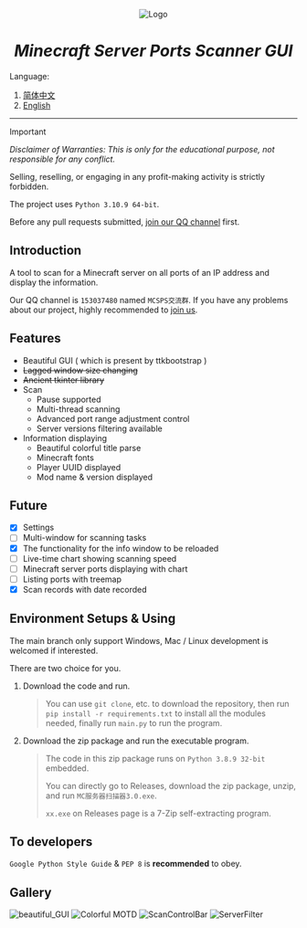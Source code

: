 <div align="center">

![Logo](../assets/icon.ico)

# *Minecraft Server Ports Scanner GUI*

</div>

Language:

1. [简体中文](../README.md)
2. [English](README_EN.md)

---

> [!IMPORTANT]
>
> _Disclaimer of Warranties: This is only for the educational purpose, not responsible for any conflict._
>
> Selling, reselling, or engaging in any profit-making activity is strictly forbidden.
>
> The project uses `Python 3.10.9 64-bit`.
>
> Before any pull requests submitted, [join our QQ channel](https://qm.qq.com/q/RTR91LyV0o) first.

## Introduction

A tool to scan for a Minecraft server on all ports of an IP address and display the information.

Our QQ channel is `153037480` named `MCSPS交流群`. If you have any problems about our project, highly recommended to [join us](https://qm.qq.com/q/RTR91LyV0o).

## Features

* Beautiful GUI ( which is present by ttkbootstrap )
* ~~Lagged window size changing~~
* ~~Ancient tkinter library~~
* Scan
    * Pause supported
    * Multi-thread scanning
    * Advanced port range adjustment control
    * Server versions filtering available
* Information displaying
    * Beautiful colorful title parse
    * Minecraft fonts
    * Player UUID displayed
    * Mod name & version displayed

## Future
* [x] Settings
* [ ] Multi-window for scanning tasks
* [x] The functionality for the info window to be reloaded
* [ ] Live-time chart showing scanning speed
* [ ] Minecraft server ports displaying with chart
* [ ] Listing ports with treemap
* [x] Scan records with date recorded

## Environment Setups & Using

The main branch only support Windows, Mac / Linux development is welcomed if interested.

There are two choice for you.

1. Download the code and run.

   > You can use `git clone`, etc. to download the repository, then run `pip install -r requirements.txt`
   to install all the modules needed, finally run `main.py` to run the program.

2. Download the zip package and run the executable program.

   > The code in this zip package runs on `Python 3.8.9 32-bit` embedded.
   > 
   > You can directly go to Releases, download the zip package, unzip, and run `MC服务器扫描器3.0.exe`.
   >
   > `xx.exe` on Releases page is a 7-Zip self-extracting program.

## To developers

`Google Python Style Guide` & `PEP 8` is **recommended** to obey.

## Gallery

![beautiful_GUI](https://github.com/hite4044/Minecraft-Server-Ports-Scanner-GUI/assets/129571243/a571046d-78af-4250-b70c-e8a52938f6bd)
![Colorful MOTD](https://github.com/hite4044/Minecraft-Server-Ports-Scanner-GUI/assets/129571243/f9f1b704-9f71-42a2-9e62-2a09c864fdbc)
![ScanControlBar](https://github.com/hite4044/Minecraft-Server-Ports-Scanner-GUI/assets/129571243/0bf193ce-c7d0-4cec-a7a3-46d9d6708112)
![ServerFilter](https://github.com/hite4044/Minecraft-Server-Ports-Scanner-GUI/assets/129571243/7f8bece8-46ad-401c-baa1-fc6ac668066c)
